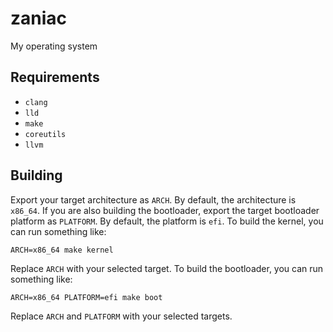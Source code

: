 # zaniac

My operating system

## Requirements

* `clang`
* `lld`
* `make`
* `coreutils`
* `llvm`

## Building

Export your target architecture as `ARCH`. By default, the architecture is `x86_64`. If you are also building the bootloader, export the target bootloader platform as `PLATFORM`. By default, the platform is `efi`. To build the kernel, you can run something like:

```shell
ARCH=x86_64 make kernel
```

Replace `ARCH` with your selected target. To build the bootloader, you can run something like:

```shell
ARCH=x86_64 PLATFORM=efi make boot
```

Replace `ARCH` and `PLATFORM` with your selected targets.
